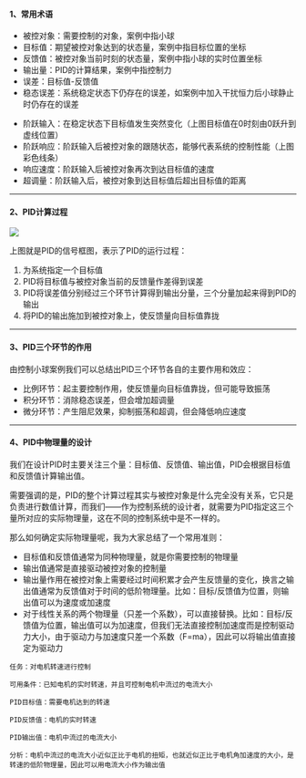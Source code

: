 #### 1、常用术语

* 被控对象：需要控制的对象，案例中指小球
* 目标值：期望被控对象达到的状态量，案例中指目标位置的坐标
* 反馈值：被控对象当前时刻的状态量，案例中指小球的实时位置坐标
* 输出量：PID的计算结果，案例中指控制力
* 误差：目标值-反馈值
* 稳态误差：系统稳定状态下仍存在的误差，如案例中加入干扰恒力后小球静止时仍存在的误差

- 阶跃输入：在稳定状态下目标值发生突然变化（上图目标值在0时刻由0跃升到虚线位置）
- 阶跃响应：阶跃输入后被控对象的跟随状态，能够代表系统的控制性能（上图彩色线条）
- 响应速度：阶跃输入后被控对象再次到达目标值的速度
- 超调量：阶跃输入后，被控对象到达目标值后超出目标值的距离

---

#### 2、PID计算过程



![](https://img-blog.csdnimg.cn/5d7f75bf0d8f4656bcfb30f7a683b4ce.png)

上图就是PID的信号框图，表示了PID的运行过程：

1. 为系统指定一个目标值
2. PID将目标值与被控对象当前的反馈量作差得到误差
3. PID将误差值分别经过三个环节计算得到输出分量，三个分量加起来得到PID的输出
4. 将PID的输出施加到被控对象上，使反馈量向目标值靠拢

---

#### 3、PID三个环节的作用

由控制小球案例我们可以总结出PID三个环节各自的主要作用和效应：

- 比例环节：起主要控制作用，使反馈量向目标值靠拢，但可能导致振荡
- 积分环节：消除稳态误差，但会增加超调量
- 微分环节：产生阻尼效果，抑制振荡和超调，但会降低响应速度

---

#### 4、PID中物理量的设计

我们在设计PID时主要关注三个量：目标值、反馈值、输出值，PID会根据目标值和反馈值计算输出值。

需要强调的是，PID的整个计算过程其实与被控对象是什么完全没有关系，它只是负责进行数值计算，而我们——作为控制系统的设计者，就需要为PID指定这三个量所对应的实际物理量，这在不同的控制系统中是不一样的。

那么如何确定实际物理量呢，我为大家总结了一个常用准则：

* 目标值和反馈值通常为同种物理量，就是你需要控制的物理量
* 输出值通常是直接驱动被控对象的控制量
* 输出量作用在被控对象上需要经过时间积累才会产生反馈量的变化，换言之输出值通常为反馈值对于时间的低阶物理量。比如：目标/反馈值为位置，则输出值可以为速度或加速度
* 对于线性关系的两个物理量（只差一个系数），可以直接替换。比如：目标/反馈值为位置，输出值可以为加速度，但我们无法直接控制加速度而是控制驱动力大小，由于驱动力与加速度只差一个系数（F=ma），因此可以将输出值直接定为驱动力

`任务：对电机转速进行控制`

```
可用条件：已知电机的实时转速，并且可控制电机中流过的电流大小

PID目标值：需要电机达到的转速

PID反馈值：电机的实时转速

PID输出值：电机中流过的电流大小

分析：电机中流过的电流大小近似正比于电机的扭矩，也就近似正比于电机角加速度的大小，是转速的低阶物理量，因此可以用电流大小作为输出值
```

